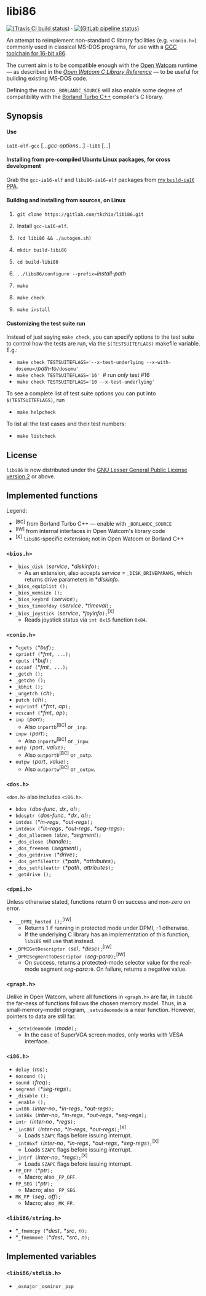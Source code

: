 # libi86

[![(Travis CI build status)](https://travis-ci.org/tkchia/libi86.svg?branch=master)](https://travis-ci.org/tkchia/libi86) · [![(GitLab pipeline status)](https://gitlab.com/tkchia/libi86/badges/master/pipeline.svg)](https://gitlab.com/tkchia/libi86/-/commits/master)

An attempt to reimplement non-standard C library facilities (e.g. `<conio.h>`) commonly used in classical MS-DOS programs, for use with a [GCC toolchain for 16-bit x86](https://github.com/tkchia/build-ia16/).

The current aim is to be compatible enough with the [Open Watcom](https://github.com/open-watcom/open-watcom-v2/) runtime — as described in the [_Open Watcom C Library Reference_](https://github.com/open-watcom/open-watcom-v2-wikidocs/blob/master/docs/clib.pdf) — to be useful for building existing MS-DOS code.

Defining the macro `_BORLANDC_SOURCE` will also enable some degree of compatibility with the [Borland Turbo C++](http://cc.embarcadero.com/Item/25636) compiler's C library.

## Synopsis

#### Use

`ia16-elf-gcc` [..._gcc-options_...] `-li86` [...]

#### Installing from pre-compiled Ubuntu Linux packages, for cross development

Grab the `gcc-ia16-elf` and `libi86-ia16-elf` packages from [my `build-ia16` PPA](https://launchpad.net/~tkchia/+archive/ubuntu/build-ia16/).

#### Building and installing from sources, on Linux

 1. &nbsp;`git clone https://gitlab.com/tkchia/libi86.git`

 2. &nbsp;Install `gcc-ia16-elf`.

 3. &nbsp;`(cd libi86 && ./autogen.sh)`

 4. &nbsp;`mkdir build-libi86`

 5. &nbsp;`cd build-libi86`

 6. &nbsp;`../libi86/configure --prefix=`_install-path_

 7. &nbsp;`make`

 8. &nbsp;`make check`

 9. &nbsp;`make install`

#### Customizing the test suite run

Instead of just saying `make check`, you can specify options to the test suite to control how the tests are run, via the `$(TESTSUITEFLAGS)` makefile variable.  E.g.:

  * &nbsp;`make check TESTSUITEFLAGS='--x-test-underlying --x-with-dosemu=/`_path-to_`/dosemu'`
  * &nbsp;`make check TESTSUITEFLAGS='16'` &nbsp;# run _only_ test #16
  * &nbsp;`make check TESTSUITEFLAGS='10 --x-test-underlying'`

To see a complete list of test suite options you can put into `$(TESTSUITEFLAGS)`, run

  * &nbsp;`make helpcheck`

To list all the test cases and their test numbers:

  * &nbsp;`make listcheck`

## License

`libi86` is now distributed under the [GNU Lesser General Public License version 2](COPYING2.LIB) or above.

## Implemented functions

Legend:

  * <sup>[BC]</sup> from Borland Turbo C++ — enable with `_BORLANDC_SOURCE`
  * <sup>[IW]</sup> from internal interfaces in Open Watcom's library code
  * <sup>[X]</sup> `libi86`-specific extension; not in Open Watcom or Borland C++

### `<bios.h>`

  * `_bios_disk (`_service_`,` \*_diskinfo_`);`
    - As an extension, also accepts _service_ = `_DISK_DRIVEPARAMS`, which returns drive parameters in \*_diskinfo_.
  * `_bios_equiplist ();`
  * `_bios_memsize ();`
  * `_bios_keybrd (`_service_`);`
  * `_bios_timeofday (`_service_`,` \*_timeval_`);`
  * `_bios_joystick (`_service_`,` \*_joyinfo_`);`<sup>[X]</sup>
    - Reads joystick status via `int 0x15` function `0x84`.

### `<conio.h>`

  * \*`cgets (`\*_buf_`);`
  * `cprintf (`\*_fmt_`, ...);`
  * `cputs (`\*_buf_`);`
  * `cscanf (`\*_fmt_`, ...);`
  * `_getch ();`
  * `_getche ();`
  * `_kbhit ();`
  * `_ungetch (`_ch_`);`
  * `putch (`_ch_`);`
  * `vcprintf (`\*_fmt_`,` _ap_`);`
  * `vcscanf (`\*_fmt_`,` _ap_`);`
  * `inp (`_port_`);`
    - Also `inportb`<sup>[BC]</sup> or `_inp`.
  * `inpw (`_port_`);`
    - Also `inportw`<sup>[BC]</sup> or `_inpw`.
  * `outp (`_port_`,` _value_`);`
    - Also `outportb`<sup>[BC]</sup> or `_outp`.
  * `outpw (`_port_`,` _value_`);`
    - Also `outportw`<sup>[BC]</sup> or `_outpw`.

### `<dos.h>`

`<dos.h>` also includes `<i86.h>`.

  * `bdos (`_dos-func_`,` _dx_`,` _al_`);`
  * `bdosptr (`_dos-func_`,` \*_dx_`,` _al_`);`
  * `intdos (`\*_in-regs_`,` \*_out-regs_`);`
  * `intdosx (`\*_in-regs_`,` \*_out-regs_`,` \*_seg-regs_`);`
  * `_dos_allocmem (`_size_`,` \*_segment_`);`
  * `_dos_close (`_handle_`);`
  * `_dos_freemem (`_segment_`);`
  * `_dos_getdrive (`\*_drive_`);`
  * `_dos_getfileattr (`\*_path_`,` \*_attributes_`);`
  * `_dos_setfileattr (`\*_path_`,` _attributes_`);`
  * `_getdrive ();`

### `<dpmi.h>`

Unless otherwise stated, functions return 0 on success and non-zero on error.

  * `__DPMI_hosted ();`<sup>[IW]</sup>
    - Returns 1 if running in protected mode under DPMI, -1 otherwise.
    - If the underlying C library has an implementation of this function, `libi86` will use that instead.
  * `_DPMIGetDescriptor (`_sel_`,` \*_desc_`);`<sup>[IW]</sup>
  * `_DPMISegmentToDescriptor (`_seg-para_`);`<sup>[IW]</sup>
    - On success, returns a protected-mode selector value for the real-mode segment _seg-para_`:0`.  On failure, returns a negative value.

### `<graph.h>`

Unlike in Open Watcom, where all functions in `<graph.h>` are far, in `libi86` the far-ness of functions follows the chosen memory model.  Thus, in a small-memory-model program, `_setvideomode` is a near function.  However, pointers to data are still far.

  * `_setvideomode (`_mode_`);`
    - In the case of SuperVGA screen modes, only works with VESA interface.

### `<i86.h>`

  * `delay (`_ms_`);`
  * `nosound ();`
  * `sound (`_freq_`);`
  * `segread (`\*_seg-regs_`);`
  * `_disable ();`
  * `_enable ();`
  * `int86 (`_inter-no_`,` \*_in-regs_`,` \*_out-regs_`);`
  * `int86x (`_inter-no_`,` \*_in-regs_`,` \*_out-regs_`,` \*_seg-regs_`);`
  * `intr (`_inter-no_`,` \*_regs_`);`
  * `_int86f (`_inter-no_`,` \*_in-regs_`,` \*_out-regs_`);`<sup>[X]</sup>
    - Loads `SZAPC` flags before issuing interrupt.
  * `_int86xf (`_inter-no_`,` \*_in-regs_`,` \*_out-regs_`,` \*_seg-regs_`);`<sup>[X]</sup>
    - Loads `SZAPC` flags before issuing interrupt.
  * `_intrf (`_inter-no_`,` \*_regs_`);`<sup>[X]</sup>
    - Loads `SZAPC` flags before issuing interrupt.
  * `FP_OFF (`\*_ptr_`);`
    - Macro; also `_FP_OFF`.
  * `FP_SEG (`\*_ptr_`);`
    - Macro; also `_FP_SEG`.
  * `MK_FP (`_seg_`,` _off_`);`
    - Macro; also `_MK_FP`.

### `<libi86/string.h>`

  * \*`_fmemcpy (`\*_dest_`,` \*_src_`,` _n_`);`
  * \*`_fmemmove (`\*_dest_`,` \*_src_`,` _n_`);`

## Implemented variables

### `<libi86/stdlib.h>`

  * `_osmajor` `_osminor` `_psp`

